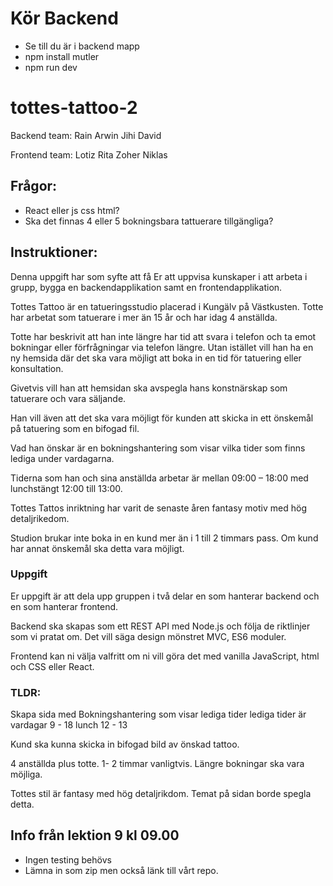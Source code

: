 # Kör Backend

- Se till du är i backend mapp
- npm install mutler
- npm run dev

# tottes-tattoo-2

Backend team:
Rain
Arwin
Jihi
David

Frontend team:
Lotiz
Rita
Zoher
Niklas

## Frågor:

- React eller js css html?
- Ska det finnas 4 eller 5 bokningsbara tattuerare tillgängliga?

## Instruktioner:

Denna uppgift har som syfte att få Er att uppvisa kunskaper i att arbeta i grupp, bygga en backendapplikation samt en frontendapplikation.

Tottes Tattoo är en tatueringsstudio placerad i Kungälv på Västkusten. Totte har arbetat som tatuerare i mer än 15 år och har idag 4 anställda.

Totte har beskrivit att han inte längre har tid att svara i telefon och ta emot bokningar eller förfrågningar via telefon längre. Utan istället vill han ha en ny hemsida där det ska vara möjligt att boka in en tid för tatuering eller konsultation.

Givetvis vill han att hemsidan ska avspegla hans konstnärskap som tatuerare och vara säljande.

Han vill även att det ska vara möjligt för kunden att skicka in ett önskemål på tatuering som en bifogad fil.

Vad han önskar är en bokningshantering som visar vilka tider som finns lediga under vardagarna.

Tiderna som han och sina anställda arbetar är mellan 09:00 – 18:00 med lunchstängt 12:00 till 13:00.

Tottes Tattos inriktning har varit de senaste åren fantasy motiv med hög detaljrikedom.

Studion brukar inte boka in en kund mer än i 1 till 2 timmars pass. Om kund har annat önskemål ska detta vara möjligt.

### Uppgift

Er uppgift är att dela upp gruppen i två delar en som hanterar backend och en som hanterar frontend.

Backend ska skapas som ett REST API med Node.js och följa de riktlinjer som vi pratat om. Det vill säga design mönstret MVC, ES6 moduler.

Frontend kan ni välja valfritt om ni vill göra det med vanilla JavaScript, html och CSS eller React.

### TLDR:

Skapa sida med Bokningshantering som visar lediga tider
lediga tider är vardagar 9 - 18
lunch 12 - 13

Kund ska kunna skicka in bifogad bild av önskad tattoo.

4 anställda plus totte.
1- 2 timmar vanligtvis. Längre bokningar ska vara möjliga.

Tottes stil är fantasy med hög detaljrikdom. Temat på sidan borde spegla detta.

## Info från lektion 9 kl 09.00

- Ingen testing behövs
- Lämna in som zip men också länk till vårt repo.
